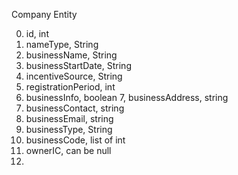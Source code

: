 Company Entity

0. id, int
1. nameType, String
2. businessName, String
3. businessStartDate, String
4. incentiveSource, String
5. registrationPeriod, int
6. businessInfo, boolean
   7, businessAddress, string
7. businessContact, string
8. businessEmail, string
9. businessType, String
10. businessCode, list of int
11. ownerIC, can be null
12.
